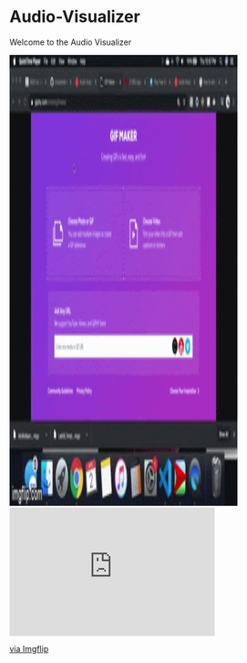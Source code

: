 # Audio-Visualizer

Welcome to the Audio Visualizer 





<img src="https://github.com/jvioladevelops/Audio-Analyzer/blob/master/3v6j7e.gif" width="400" height="790">




<div style="width:360px;max-width:100%;"><div style="height:0;padding-bottom:62.5%;position:relative;"><iframe width="360" height="225" style="position:absolute;top:0;left:0;width:100%;height:100%;" frameBorder="0" src="https://imgflip.com/embed/3v6j7e"></iframe></div><p><a href="https://imgflip.com/gif/3v6j7e">via Imgflip</a></p></div>
